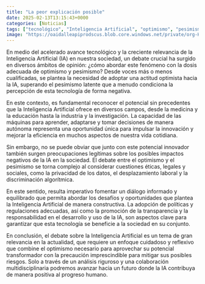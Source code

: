 ```yaml
---
title: "La peor explicación posible"
date: 2025-02-13T13:15:43+0000
categories: [Noticias]
tags: ["tecnológico", "Inteligencia Artificial", "optimismo", "pesimismo", "innovación", "sociedad", "regulaciones."]
image: "https://oaidalleapiprodscus.blob.core.windows.net/private/org-HKmKxpuNw3Y88lm4EBrIPq0n/user-ZwiCXOggLL8ZNNKE2g7rXFmV/img-kVLd9p1ATXnI4fEYi3sf7iqf.png?st=2025-02-13T12%3A15%3A42Z&se=2025-02-13T14%3A15%3A42Z&sp=r&sv=2024-08-04&sr=b&rscd=inline&rsct=image/png&skoid=d505667d-d6c1-4a0a-bac7-5c84a87759f8&sktid=a48cca56-e6da-484e-a814-9c849652bcb3&skt=2025-02-13T09%3A55%3A38Z&ske=2025-02-14T09%3A55%3A38Z&sks=b&skv=2024-08-04&sig=0KOhMSEWJivQu7UPCqjunH%2BwqfKTydHz4t02Ofq7MTk%3D"
---
```


En medio del acelerado avance tecnológico y la creciente relevancia de la Inteligencia Artificial (IA) en nuestra sociedad, un debate crucial ha surgido en diversos ámbitos de opinión: ¿cómo abordar este fenómeno con la dosis adecuada de optimismo y pesimismo? Desde voces más o menos cualificadas, se plantea la necesidad de adoptar una actitud optimista hacia la IA, superando el pesimismo latente que a menudo condiciona la percepción de esta tecnología de forma negativa.

En este contexto, es fundamental reconocer el potencial sin precedentes que la Inteligencia Artificial ofrece en diversos campos, desde la medicina y la educación hasta la industria y la investigación. La capacidad de las máquinas para aprender, adaptarse y tomar decisiones de manera autónoma representa una oportunidad única para impulsar la innovación y mejorar la eficiencia en muchos aspectos de nuestra vida cotidiana.

Sin embargo, no se puede obviar que junto con este potencial innovador también surgen preocupaciones legítimas sobre los posibles impactos negativos de la IA en la sociedad. El debate entre el optimismo y el pesimismo se torna complejo al considerar cuestiones éticas, legales y sociales, como la privacidad de los datos, el desplazamiento laboral y la discriminación algorítmica.

En este sentido, resulta imperativo fomentar un diálogo informado y equilibrado que permita abordar los desafíos y oportunidades que plantea la Inteligencia Artificial de manera constructiva. La adopción de políticas y regulaciones adecuadas, así como la promoción de la transparencia y la responsabilidad en el desarrollo y uso de la IA, son aspectos clave para garantizar que esta tecnología se beneficie a la sociedad en su conjunto.

En conclusión, el debate sobre la Inteligencia Artificial es un tema de gran relevancia en la actualidad, que requiere un enfoque cuidadoso y reflexivo que combine el optimismo necesario para aprovechar su potencial transformador con la precaución imprescindible para mitigar sus posibles riesgos. Solo a través de un análisis riguroso y una colaboración multidisciplinaria podremos avanzar hacia un futuro donde la IA contribuya de manera positiva al progreso humano.
    
